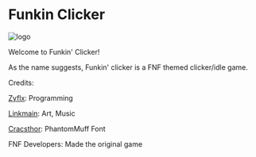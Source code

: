# Funkin Clicker

![logo](https://user-images.githubusercontent.com/100444522/219826833-17880014-7055-4c2e-8174-dff977224d55.png)

Welcome to Funkin' Clicker!

As the name suggests, Funkin' clicker is a FNF themed clicker/idle game.

Credits:

[Zyflx](https://github.com/Zyflx): Programming

[Linkmain](https://github.com/xLinkmain): Art, Music

[Cracsthor](https://gamebanana.com/tools/7763): PhantomMuff Font

FNF Developers: Made the original game
